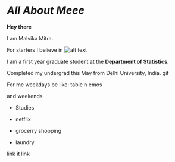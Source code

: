 # *All About Meee*

**Hey there** 

I am Malvika Mitra.

For starters I believe in 
![alt text](https://www.google.ca/imgres?imgurl=http%3A%2F%2Fwww.keepinspiring.me%2Fwp-content%2Fuploads%2F2015%2F11%2F162.jpg&imgrefurl=http%3A%2F%2Fwww.keepinspiring.me%2Fpositive-inspirational-life-quotes%2F&docid=yJ32ZEKioIvd0M&tbnid=2KMtpn0BYWrobM%3A&vet=10ahUKEwjJvNzt2LndAhUBEXwKHVJOA_kQMwjHASgLMAs..i&w=800&h=800&bih=821&biw=1440&q=life%20quotes&ved=0ahUKEwjJvNzt2LndAhUBEXwKHVJOA_kQMwjHASgLMAs&iact=mrc&uact=8)

I am a first year graduate student at the **Department of Statistics**.

Completed my undergrad this May from Delhi University, India.
gif

For me weekdays be like:
table n emos




and weekends 

- Studies

- netflix

+ grocerry shopping

+ laundry

link it
link
